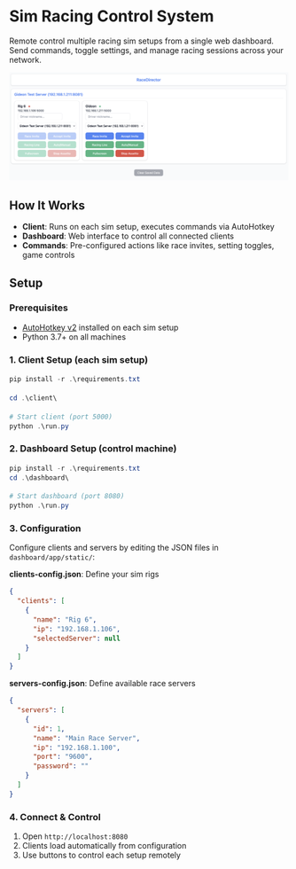 # Sim Racing Control System

Remote control multiple racing sim setups from a single web dashboard. Send commands, toggle settings, and manage racing sessions across your network.

![RaceDirector](assets/racedirector.png)

## How It Works

- **Client**: Runs on each sim setup, executes commands via AutoHotkey
- **Dashboard**: Web interface to control all connected clients
- **Commands**: Pre-configured actions like race invites, setting toggles, game controls

## Setup

### Prerequisites
- [AutoHotkey v2](https://www.autohotkey.com/) installed on each sim setup
- Python 3.7+ on all machines

### 1. Client Setup (each sim setup)

```powershell
pip install -r .\requirements.txt

cd .\client\

# Start client (port 5000)
python .\run.py
```

### 2. Dashboard Setup (control machine)

```powershell
pip install -r .\requirements.txt
cd .\dashboard\

# Start dashboard (port 8080)
python .\run.py
```

### 3. Configuration

Configure clients and servers by editing the JSON files in `dashboard/app/static/`:

**clients-config.json**: Define your sim rigs
```json
{
  "clients": [
    {
      "name": "Rig 6",
      "ip": "192.168.1.106",
      "selectedServer": null
    }
  ]
}
```

**servers-config.json**: Define available race servers
```json
{
  "servers": [
    {
      "id": 1,
      "name": "Main Race Server",
      "ip": "192.168.1.100",
      "port": "9600",
      "password": ""
    }
  ]
}
```

### 4. Connect & Control

1. Open `http://localhost:8080`
2. Clients load automatically from configuration
3. Use buttons to control each setup remotely



